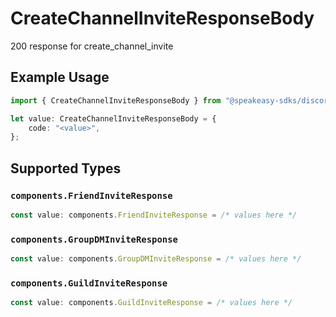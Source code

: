 # CreateChannelInviteResponseBody

200 response for create_channel_invite

## Example Usage

```typescript
import { CreateChannelInviteResponseBody } from "@speakeasy-sdks/discord/models/operations";

let value: CreateChannelInviteResponseBody = {
    code: "<value>",
};
```

## Supported Types

### `components.FriendInviteResponse`

```typescript
const value: components.FriendInviteResponse = /* values here */
```

### `components.GroupDMInviteResponse`

```typescript
const value: components.GroupDMInviteResponse = /* values here */
```

### `components.GuildInviteResponse`

```typescript
const value: components.GuildInviteResponse = /* values here */
```

